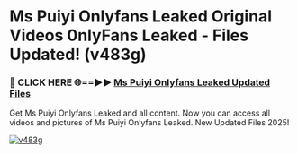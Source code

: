 # Ms Puiyi Onlyfans Leaked Original Videos 0nlyFans Leaked - Files Updated! (v483g)

<h3>🔴 CLICK HERE 🌐==►► <a href="https://tinyurl.com/2wckxsce" rel="nofollow">Ms Puiyi Onlyfans Leaked Updated Files</a></h3>

Get Ms Puiyi Onlyfans Leaked and all content. Now you can access all videos and pictures of Ms Puiyi Onlyfans Leaked. New Updated Files 2025!

[![v483g](https://i.imgur.com/AFduVYN.gif)](https://tinyurl.com/2wckxsce)
